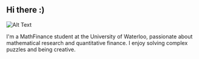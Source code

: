 ## Hi there :)
![Alt Text](https://i.pinimg.com/originals/24/41/da/2441dacfd5703b140a2816f82bd0f9c7.gif)

I'm a MathFinance student at the University of Waterloo, passionate about mathematical research and quantitative finance. I enjoy solving complex puzzles and being creative.

<!--🔭 I’m currently working on a blog to expand my knowledge on data science, market research, web scraping and development.-->
<!--
**sqxiao000/sqxiao000** is a ✨ _special_ ✨ repository because its `README.md` (this file) appears on your GitHub profile.
Here are some ideas to get you started:

- 🔭 I’m currently working on ...
- 🌱 I’m currently learning ...
- 👯 I’m looking to collaborate on ...
- 🤔 I’m looking for help with ...
- 💬 Ask me about ...
- 📫 How to reach me: ...
- 😄 Pronouns: ...
- ⚡ Fun fact: ...
-->
